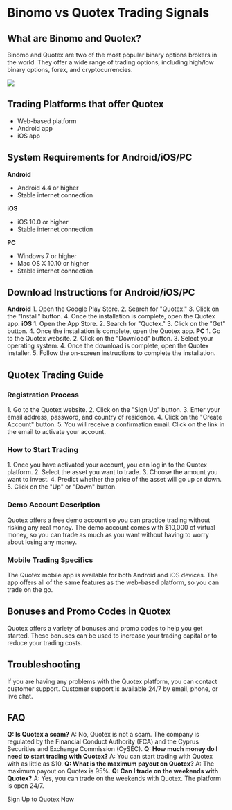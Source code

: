 # Binomo vs Quotex Trading Signals

## What are Binomo and Quotex?

Binomo and Quotex are two of the most popular binary options brokers in
the world. They offer a wide range of trading options, including
high/low binary options, forex, and cryptocurrencies.

[![](https://static.quotex.io/files/8_en/300_250.jpg)](https://traff.sbs/brokerqxsignupf)

## Trading Platforms that offer Quotex

-   Web-based platform
-   Android app
-   iOS app

## System Requirements for Android/iOS/PC

**Android**

-   Android 4.4 or higher
-   Stable internet connection

**iOS**

-   iOS 10.0 or higher
-   Stable internet connection

**PC**

-   Windows 7 or higher
-   Mac OS X 10.10 or higher
-   Stable internet connection

## Download Instructions for Android/iOS/PC

**Android** 1. Open the Google Play Store. 2. Search for "Quotex."
3. Click on the "Install" button. 4. Once the installation is
complete, open the Quotex app. **iOS** 1. Open the App Store. 2. Search
for "Quotex." 3. Click on the "Get" button. 4. Once the
installation is complete, open the Quotex app. **PC** 1. Go to the
Quotex website. 2. Click on the "Download" button. 3. Select your
operating system. 4. Once the download is complete, open the Quotex
installer. 5. Follow the on-screen instructions to complete the
installation.

## Quotex Trading Guide

### Registration Process

1\. Go to the Quotex website. 2. Click on the "Sign Up" button. 3.
Enter your email address, password, and country of residence. 4. Click
on the "Create Account" button. 5. You will receive a confirmation
email. Click on the link in the email to activate your account.

### How to Start Trading

1\. Once you have activated your account, you can log in to the Quotex
platform. 2. Select the asset you want to trade. 3. Choose the amount
you want to invest. 4. Predict whether the price of the asset will go up
or down. 5. Click on the "Up" or "Down" button.

### Demo Account Description

Quotex offers a free demo account so you can practice trading without
risking any real money. The demo account comes with \$10,000 of virtual
money, so you can trade as much as you want without having to worry
about losing any money.

### Mobile Trading Specifics

The Quotex mobile app is available for both Android and iOS devices. The
app offers all of the same features as the web-based platform, so you
can trade on the go.

## Bonuses and Promo Codes in Quotex

Quotex offers a variety of bonuses and promo codes to help you get
started. These bonuses can be used to increase your trading capital or
to reduce your trading costs.

## Troubleshooting

If you are having any problems with the Quotex platform, you can contact
customer support. Customer support is available 24/7 by email, phone, or
live chat.

## FAQ

**Q: Is Quotex a scam?** A: No, Quotex is not a scam. The company is
regulated by the Financial Conduct Authority (FCA) and the Cyprus
Securities and Exchange Commission (CySEC). **Q: How much money do I
need to start trading with Quotex?** A: You can start trading with
Quotex with as little as \$10. **Q: What is the maximum payout on
Quotex?** A: The maximum payout on Quotex is 95%. **Q: Can I trade on
the weekends with Quotex?** A: Yes, you can trade on the weekends with
Quotex. The platform is open 24/7.

Sign Up to Quotex Now

